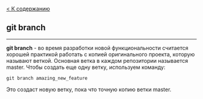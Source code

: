 [ < К содержанию](./readme.md)

## git branch
---

**git branch** - во время разработки новой функциональности считается хорошей практикой работать с копией оригинального проекта, которую называют веткой.
Основная ветка в каждом репозитории называется master. Чтобы создать еще одну ветку, используем команду:

```bash=
git branch amazing_new_feature
```

Это создаст новую ветку, пока что точную копию ветки master.
